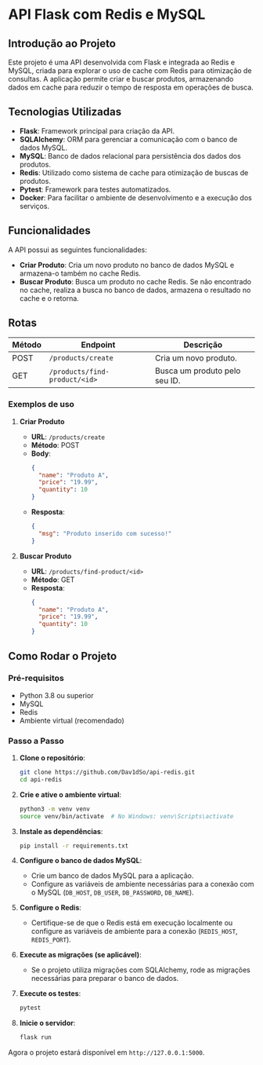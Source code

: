 # API Flask com Redis e MySQL

## Introdução ao Projeto

Este projeto é uma API desenvolvida com Flask e integrada ao Redis e MySQL, criada para explorar o uso de cache com Redis para otimização de consultas. A aplicação permite criar e buscar produtos, armazenando dados em cache para reduzir o tempo de resposta em operações de busca.

## Tecnologias Utilizadas

- **Flask**: Framework principal para criação da API.
- **SQLAlchemy**: ORM para gerenciar a comunicação com o banco de dados MySQL.
- **MySQL**: Banco de dados relacional para persistência dos dados dos produtos.
- **Redis**: Utilizado como sistema de cache para otimização de buscas de produtos.
- **Pytest**: Framework para testes automatizados.
- **Docker**: Para facilitar o ambiente de desenvolvimento e a execução dos serviços.

## Funcionalidades

A API possui as seguintes funcionalidades:

- **Criar Produto**: Cria um novo produto no banco de dados MySQL e armazena-o também no cache Redis.
- **Buscar Produto**: Busca um produto no cache Redis. Se não encontrado no cache, realiza a busca no banco de dados, armazena o resultado no cache e o retorna.

## Rotas

| Método | Endpoint                      | Descrição                        |
| ------ | ----------------------------- | -------------------------------- |
| POST   | `/products/create`            | Cria um novo produto.            |
| GET    | `/products/find-product/<id>` | Busca um produto pelo seu ID.    |

### Exemplos de uso

1. **Criar Produto**
   - **URL**: `/products/create`
   - **Método**: POST
   - **Body**:
     ```json
     {
       "name": "Produto A",
       "price": "19.99",
       "quantity": 10
     }
     ```
   - **Resposta**: 
     ```json
     {
       "msg": "Produto inserido com sucesso!"
     }
     ```

2. **Buscar Produto**
   - **URL**: `/products/find-product/<id>`
   - **Método**: GET
   - **Resposta**:
     ```json
     {
       "name": "Produto A",
       "price": "19.99",
       "quantity": 10
     }
     ```

## Como Rodar o Projeto

### Pré-requisitos
- Python 3.8 ou superior
- MySQL
- Redis
- Ambiente virtual (recomendado)

### Passo a Passo

1. **Clone o repositório**:
    ```bash
    git clone https://github.com/Dav1dSo/api-redis.git
    cd api-redis
    ```

2. **Crie e ative o ambiente virtual**:
    ```bash
    python3 -m venv venv
    source venv/bin/activate  # No Windows: venv\Scripts\activate
    ```

3. **Instale as dependências**:
    ```bash
    pip install -r requirements.txt
    ```

4. **Configure o banco de dados MySQL**:
    - Crie um banco de dados MySQL para a aplicação.
    - Configure as variáveis de ambiente necessárias para a conexão com o MySQL (`DB_HOST`, `DB_USER`, `DB_PASSWORD`, `DB_NAME`).

5. **Configure o Redis**:
    - Certifique-se de que o Redis está em execução localmente ou configure as variáveis de ambiente para a conexão (`REDIS_HOST`, `REDIS_PORT`).

6. **Execute as migrações (se aplicável)**:
    - Se o projeto utiliza migrações com SQLAlchemy, rode as migrações necessárias para preparar o banco de dados.

7. **Execute os testes**:
    ```bash
    pytest
    ```

8. **Inicie o servidor**:
    ```bash
    flask run
    ```

Agora o projeto estará disponível em `http://127.0.0.1:5000`.